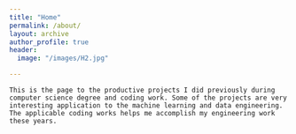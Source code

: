 ```yaml
---
title: "Home"
permalink: /about/
layout: archive
author_profile: true
header:
  image: "/images/H2.jpg"

---
```


    This is the page to the productive projects I did previously during computer science degree and coding work. Some of the projects are very interesting application to the machine learning and data engineering. The applicable coding works helps me accomplish my engineering work these years. 

